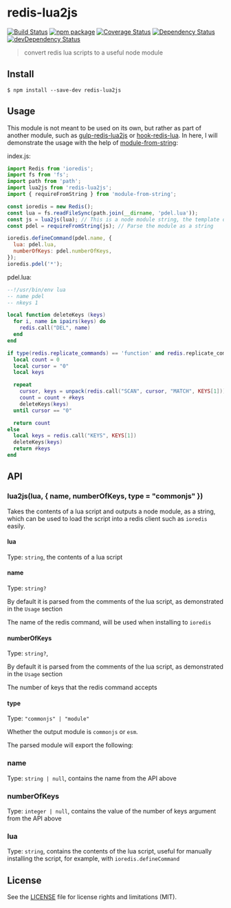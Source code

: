 # redis-lua2js

[![Build Status][build-badge]][build]
[![npm package][npm-badge]][npm]
[![Coverage Status][coveralls-badge]][coveralls]
[![Dependency Status][dependency-status-badge]][dependency-status]
[![devDependency Status][dev-dependency-status-badge]][dev-dependency-status]

> convert redis lua scripts to a useful node module

## Install

```
$ npm install --save-dev redis-lua2js
```

## Usage

This module is not meant to be used on its own, but rather as part of another module, such as [gulp-redis-lua2js](https://github.com/dotcore64/gulp-redis-lua2js) or [hook-redis-lua](https://github.com/dotcore64/node-hook-redis-lua). In here, I will demonstrate the usage with the help of [module-from-string](https://www.npmjs.com/package/module-from-string):

index.js:
```js
import Redis from 'ioredis';
import fs from 'fs';
import path from 'path';
import lua2js from 'redis-lua2js';
import { requireFromString } from 'module-from-string';

const ioredis = new Redis();
const lua = fs.readFileSync(path.join(__dirname, 'pdel.lua'));
const js = lua2js(lua); // This is a node module string, the template of which you can see in src/lua.js
const pdel = requireFromString(js); // Parse the module as a string

ioredis.defineCommand(pdel.name, {
  lua: pdel.lua,
  numberOfKeys: pdel.numberOfKeys,
});
ioredis.pdel('*');
```

pdel.lua:
```lua
--!/usr/bin/env lua
-- name pdel
-- nkeys 1

local function deleteKeys (keys)
  for i, name in ipairs(keys) do
    redis.call("DEL", name)
  end
end

if type(redis.replicate_commands) == 'function' and redis.replicate_commands() then -- Redis 3.2+
  local count = 0
  local cursor = "0"
  local keys

  repeat
    cursor, keys = unpack(redis.call("SCAN", cursor, "MATCH", KEYS[1]))
    count = count + #keys
    deleteKeys(keys)
  until cursor == "0"

  return count
else
  local keys = redis.call("KEYS", KEYS[1])
  deleteKeys(keys)
  return #keys
end
```

## API

### lua2js(lua, { name, numberOfKeys, type = "commonjs" })

Takes the contents of a lua script and outputs a node module, as a string, which can be used to load the script into a redis client such as `ioredis` easily.

#### lua

Type: `string`, the contents of a lua script

#### name

Type: `string?`

By default it is parsed from the comments of the lua script, as demonstrated in the `Usage` section

The name of the redis command, will be used when installing to `ioredis`

#### numberOfKeys

Type: `string?`, 

By default it is parsed from the comments of the lua script, as demonstrated in the `Usage` section

The number of keys that the redis command accepts

#### type

Type: `"commonjs" | "module"`

Whether the output module is `commonjs` or `esm`.

The parsed module will export the following:

### name

Type: `string | null`, contains the name from the API above

### numberOfKeys

Type: `integer | null`, contains the value of the number of keys argument from the API above

### lua

Type: `string`, contains the contents of the lua script, useful for manually installing the script, for example, with `ioredis.defineCommand`

## License

See the [LICENSE](LICENSE.md) file for license rights and limitations (MIT).

[build-badge]: https://img.shields.io/github/workflow/status/dotcore64/redis-lua2js/test/master?style=flat-square
[build]: https://github.com/dotcore64/redis-lua2js/actions

[npm-badge]: https://img.shields.io/npm/v/redis-lua2js.svg?style=flat-square
[npm]: https://www.npmjs.org/package/redis-lua2js

[coveralls-badge]: https://img.shields.io/coveralls/dotcore64/redis-lua2js/master.svg?style=flat-square
[coveralls]: https://coveralls.io/r/dotcore64/redis-lua2js

[dependency-status-badge]: https://david-dm.org/dotcore64/redis-lua2js.svg?style=flat-square
[dependency-status]: https://david-dm.org/dotcore64/redis-lua2js

[dev-dependency-status-badge]: https://david-dm.org/dotcore64/redis-lua2js/dev-status.svg?style=flat-square
[dev-dependency-status]: https://david-dm.org/dotcore64/redis-lua2js#info=devDependencies
